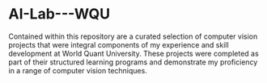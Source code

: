 # AI-Lab---WQU
Contained within this repository are a curated selection of computer vision projects that were integral components of my experience and skill development at World Quant University. These projects were completed as part of their structured learning programs and demonstrate my proficiency in a range of computer vision techniques.
